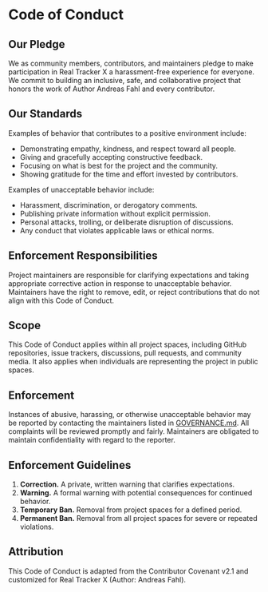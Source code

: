 # Code of Conduct

## Our Pledge
We as community members, contributors, and maintainers pledge to make participation in Real Tracker X a harassment-free experience for everyone. We commit to building an inclusive, safe, and collaborative project that honors the work of Author Andreas Fahl and every contributor.

## Our Standards
Examples of behavior that contributes to a positive environment include:
- Demonstrating empathy, kindness, and respect toward all people.
- Giving and gracefully accepting constructive feedback.
- Focusing on what is best for the project and the community.
- Showing gratitude for the time and effort invested by contributors.

Examples of unacceptable behavior include:
- Harassment, discrimination, or derogatory comments.
- Publishing private information without explicit permission.
- Personal attacks, trolling, or deliberate disruption of discussions.
- Any conduct that violates applicable laws or ethical norms.

## Enforcement Responsibilities
Project maintainers are responsible for clarifying expectations and taking appropriate corrective action in response to unacceptable behavior. Maintainers have the right to remove, edit, or reject contributions that do not align with this Code of Conduct.

## Scope
This Code of Conduct applies within all project spaces, including GitHub repositories, issue trackers, discussions, pull requests, and community media. It also applies when individuals are representing the project in public spaces.

## Enforcement
Instances of abusive, harassing, or otherwise unacceptable behavior may be reported by contacting the maintainers listed in [GOVERNANCE.md](GOVERNANCE.md). All complaints will be reviewed promptly and fairly. Maintainers are obligated to maintain confidentiality with regard to the reporter.

## Enforcement Guidelines
1. **Correction.** A private, written warning that clarifies expectations.
2. **Warning.** A formal warning with potential consequences for continued behavior.
3. **Temporary Ban.** Removal from project spaces for a defined period.
4. **Permanent Ban.** Removal from all project spaces for severe or repeated violations.

## Attribution
This Code of Conduct is adapted from the Contributor Covenant v2.1 and customized for Real Tracker X (Author: Andreas Fahl).
